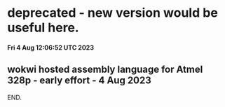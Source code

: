 # deprecated - new version would be useful here.

#### Fri  4 Aug 12:06:52 UTC 2023

## wokwi hosted assembly language for Atmel 328p - early effort - 4 Aug 2023

END.
